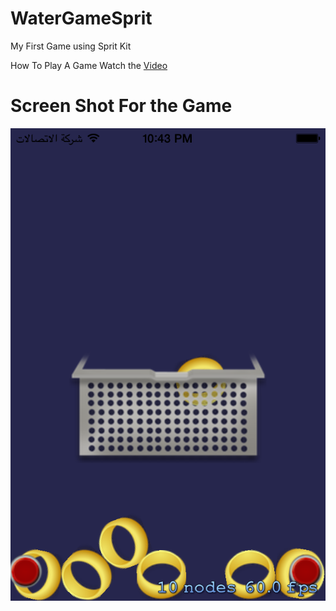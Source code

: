 WaterGameSprit
==============

My First Game using Sprit Kit

How To Play A Game Watch the [Video](https://drive.google.com/file/d/0B_b7zf6Aqv3LTUJTUUNvRzRvTkE/edit?usp=sharing)

# Screen Shot For the Game




![](https://raw.githubusercontent.com/dimohamdy/WaterGameSprit/master/WaterGameSprit/screenShot.png)







